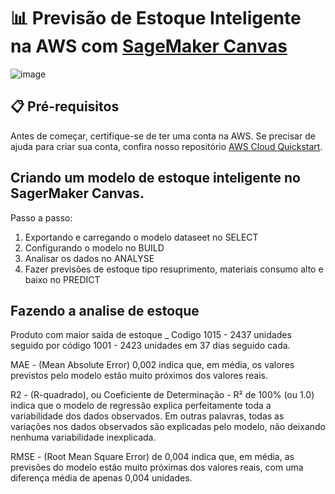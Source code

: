 # 📊 Previsão de Estoque Inteligente na AWS com [SageMaker Canvas](https://aws.amazon.com/pt/sagemaker/canvas/)
![image](https://github.com/digitalinnovationone/lab-aws-sagemaker-canvas-estoque/assets/730492/72f5c21f-5562-491e-aa42-2885a3184650)

## 📋 Pré-requisitos

Antes de começar, certifique-se de ter uma conta na AWS. Se precisar de ajuda para criar sua conta, confira nosso repositório [AWS Cloud Quickstart](https://github.com/digitalinnovationone/aws-cloud-quickstart).

## Criando um modelo de estoque inteligente no SagerMaker Canvas.

Passo a passo:
1. Exportando e carregando o modelo dataseet no SELECT
2. Configurando o modelo no BUILD
3. Analisar os dados no ANALYSE
4. Fazer previsões de estoque tipo resuprimento, materiais consumo alto e baixo no PREDICT


## Fazendo a analise de estoque
Produto com maior saida de estoque _ Codigo 1015 - 2437 unidades seguido por código 1001 - 2423 unidades em 37 dias seguido cada.

MAE - (Mean Absolute Error) 0,002 indica que, em média, os valores previstos pelo modelo estão muito próximos dos valores reais.

R2 - (R-quadrado), ou Coeficiente de Determinação - R² de 100% (ou 1.0) indica que o modelo de regressão explica perfeitamente toda a variabilidade dos dados observados. Em outras palavras, todas as variações nos dados observados são explicadas pelo modelo, não deixando nenhuma variabilidade inexplicada.

RMSE - (Root Mean Square Error) de 0,004 indica que, em média, as previsões do modelo estão muito próximas dos valores reais, com uma diferença média de apenas 0,004 unidades.









